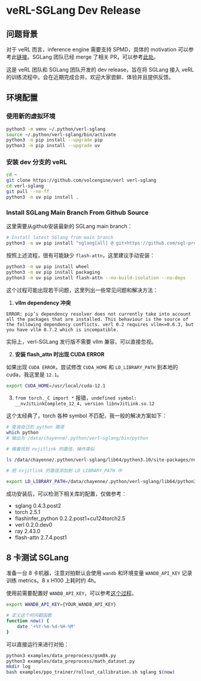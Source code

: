 # veRL-SGLang Dev Release

## 问题背景

对于 veRL 而言，inference engine 需要支持 SPMD，具体的 motivation 可以参考此[链接](https://github.com/vllm-project/vllm/issues/11400)。SGLang 团队已经 merge 了相关 PR，可以参考[此处](https://github.com/sgl-project/sglang/commit/e3e0bc50a9d9644a183bc6dbb55919232196971d)。

这是  veRL 团队和 SGLang 团队开发的 dev release，旨在将 SGLang 接入 veRL 的训练流程中。会在近期完成合并，欢迎大家尝鲜、体验并且提供反馈。

## 环境配置

### 使用新的虚拟环境

```bash
python3 -m venv ~/.python/verl-sglang
source ~/.python/verl-sglang/bin/activate
python3 -m pip install --upgrade pip
python3 -m pip install --upgrade uv
```

### 安装 dev 分支的 veRL

```bash
cd ~
git clone https://github.com/volcengine/verl verl-sglang
cd verl-sglang
git pull --no-ff
python3 -m uv pip install .
```

### Install SGLang Main Branch From Github Source

这里需要从github安装最新的 SGLang main branch：

```bash
# Install latest SGlang from main branch
python3 -m uv pip install "sglang[all] @ git+https://github.com/sgl-project/sglang.git/@main#egg=sglang&subdirectory=python" --find-links https://flashinfer.ai/whl/cu124/torch2.5/flashinfer-python
```

按照上述流程，很有可能缺少 `flash-attn`，这里建议手动安装：

```bash
python3 -m uv pip install wheel
python3 -m uv pip install packaging
python3 -m uv pip install flash-attn --no-build-isolation --no-deps
```

这个过程可能出现若干问题，这里列出一些常见问题和解决方法：

1. **vllm dependency 冲突**

`ERROR: pip’s dependency resolver does not currently take into account all the packages that are installed. This behaviour is the source of the following dependency conflicts. verl 0.2 requires vllm<=0.6.3, but you have vllm 0.7.2 which is incompatible.`

实际上，verl-SGLang 发行版不需要 vllm 兼容，可以直接忽视。

2. **安装 flash_attn 时出现 CUDA ERROR**

如果出现 `CUDA ERROR`，尝试修改 `CUDA_HOME` 和 `LD_LIBRARY_PATH` 到本地的 cuda，我这里是 `12.1`。

```bash
export CUDA_HOME=/usr/local/cuda-12.1
```

3. `from torch._C import *` 报错，`undefined symbol:  __nvJitLinkComplete_12_4, version libnvJitLink.so.12`

这个太经典了，torch 各种 symbol 不匹配，我一般的解决方案如下：

```bash
# 查询自己的 python 路径
which python
# 输出为 /data/chayenne/.python/verl-sglang/bin/python
```

```bash
# 接着找到 nvjitlink 的路径，操作类似

ls /data/chayenne/.python/verl-sglang/lib64/python3.10/site-packages/nvidia/nvjitlink/lib/
```

```bash
# 把 nvjitlink 的路径添加到 LD_LIBRARY_PATH 中

export LD_LIBRARY_PATH=/data/chayenne/.python/verl-sglang/lib64/python3.10/site-packages/nvidia/nvjitlink/lib/:$LD_LIBRARY_PATH
```

成功安装后，可以检测下相关库的配置，仅做参考：

- sglang 0.4.3.post2 
- torch 2.5.1
- flashinfer_python 0.2.2.post1+cu124torch2.5
- verl 0.2.0.dev0
- ray 2.43.0
- flash-attn 2.7.4.post1  

<!-- ### 安装 megatron 作为 veRL 的 training engine

veRL 目前也支持使用 Megatron 作为 training engine，使用下面的命令安装 dev 版本的 megatron：

```bash
# 安装 Megatron-LM 到当前路径
git clone -b core_v0.4.0_verl https://github.com/eric-haibin-lin/Megatron-LM

# 将 Megatron-LM 添加到 PYTHONPATH
export PYTHONPATH=$PYTHONPATH:$(pwd)/Megatron-LM
```

需要配套安装 [Transformer Engine 1.7](https://github.com/NVIDIA/TransformerEngine)：

```bash
pip3 install git+https://github.com/NVIDIA/TransformerEngine.git@v1.7
```

安装时编译可能遇到一些问题：

1. **could not find cudnn**

```bash
CMake Error at /tmp/pip-req-build-s96o7cy6/3rdparty/cudnn-frontend/cmake/cuDNN.cmake:3 (find_path):
  Could not find CUDNN_INCLUDE_DIR using the following files: cudnn.h
Call Stack (most recent call first):
  CMakeLists.txt:33 (include)
```

[官方的 find path 函数](https://github.com/NVIDIA/cudnn-frontend/blob/1b0b5eac540b7f8fd19b18f1e6b8427c95503348/cmake/cuDNN.cmake)可以看到具体可用的查找方式，手动指定 `cudnn` 的安装路径给 `CUDNN_PATH` 即可，例如：

```bash
export CUDNN_PATH=/usr/local/cuda/cuda-12/cudnn/v8.9.7.29
```

`CUDNN_PATH` 路径下需要可以找到 `include/cudnn.h`。

2. **GCC版本大等于8.1**

参考[这个issue](https://github.com/NVIDIA/TransformerEngine/issues/1270)。编译需要支持 C++17 的 filesystem 头文件，transformer engine 团队内部使用 GCC 13.2.0 进行编译，可以参考下面的命令安装 GCC 13：

```bash
sudo apt update
sudo add-apt-repository ppa:ubuntu-toolchain-r/test
sudo apt update
sudo apt install gcc-13 g++-13
sudo update-alternatives --install /usr/bin/gcc gcc /usr/bin/gcc-13 60
sudo update-alternatives --install /usr/bin/g++ g++ /usr/bin/g++-13 60
``` -->

## 8 卡测试 SGLang

准备一台 8 卡机器，注意对拍默认会使用 `wandb` 和环境变量 `WANDB_API_KEY` 记录训练 metrics。8 x H100 上耗时约 4h。

使用前需要配置好 `WANDB_API_KEY`，可以参考[这个过程](https://community.wandb.ai/t/where-can-i-find-the-api-token-for-my-project/7914)。

```bash
export WANDB_API_KEY={YOUR_WANDB_API_KEY}

# 定义这个时间戳函数
function now() {
    date '+%Y-%m-%d-%H-%M'
}
```

可以直接运行来进行对拍：

```bash
python3 examples/data_preprocess/gsm8k.py
python3 examples/data_preprocess/math_dataset.py
mkdir log
bash examples/ppo_trainer/rollout_callibration.sh sglang $(now)
```

<!--

### vLLM

注意，vllm 和 sglang 是有依赖冲突的，直接从 verl main branch 安装 vllm 依赖的 verl，然后进行对拍。这里用的是 vllm 0.6.3。

```bash
cd ~
python3 -m venv ~/.python/verl-vllm
source ~/.python/verl-vllm/bin/activate
python3 -m pip install --upgrade pip
python3 -m pip install --upgrade uv
git clone https://github.com/volcengine/verl.git
cd verl
python3 -m uv pip install .
python3 -m uv pip install flash-attn --no-build-isolation
```

安装 verl-vllm 后，继续运行如下指令来测试 PPO 功能：

```bash
mkdir log
bash ~/verl-sglang/examples/ppo_trainer/rollout_callibration.sh vllm $(now)
```
-->
